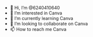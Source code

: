 - 👋 Hi, I’m @6240410640
- 👀 I’m interested in Canva
- 🌱 I’m currently learning Canva 
- 💞️ I’m looking to collaborate on Canva
- 📫 How to reach me Canva


<!---
6240410640/6240410640 is a ✨ special ✨ repository because its `README.md` (this file) appears on your GitHub profile.
You can click the Preview link to take a look at your changes.
--->
